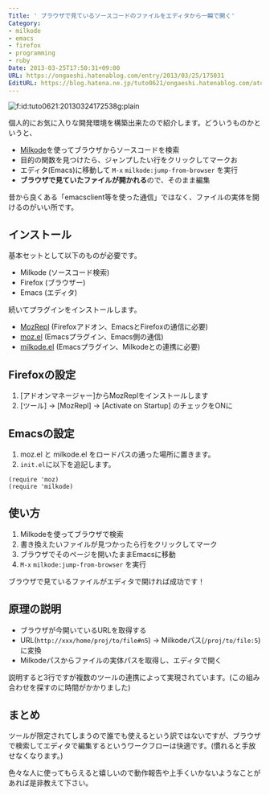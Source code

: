 ```yaml
---
Title: ' ブラウザで見ているソースコードのファイルをエディタから一瞬で開く'
Category:
- milkode
- emacs
- firefox
- programming
- ruby
Date: 2013-03-25T17:50:31+09:00
URL: https://ongaeshi.hatenablog.com/entry/2013/03/25/175031
EditURL: https://blog.hatena.ne.jp/tuto0621/ongaeshi.hatenablog.com/atom/entry/6435988827676373026
---
```


<img src="http://cdn-ak.f.st-hatena.com/images/fotolife/t/tuto0621/20130324/20130324172538_original.gif" alt="f:id:tuto0621:20130324172538g:plain" title="f:id:tuto0621:20130324172538g:plain" class="hatena-fotolife" itemprop="image">


個人的にお気に入りな開発環境を構築出来たので紹介します。どういうものかというと、

- [Milkode](http://milkode.ongaeshi.me/wiki/%E3%83%A1%E3%82%A4%E3%83%B3%E3%83%9A%E3%83%BC%E3%82%B8)を使ってブラウザからソースコードを検索
- 目的の関数を見つけたら、ジャンプしたい行をクリックしてマークお
- エディタ(Emacs)に移動して `M-x` `milkode:jump-from-browser` を実行
- **ブラウザで見ていたファイルが開かれる**ので、そのまま編集

昔から良くある「emacsclient等を使った通信」ではなく、ファイルの実体を開けるのがいい所です。

## インストール
基本セットとして以下のものが必要です。

- Milkode (ソースコード検索)
- Firefox (ブラウザー)
- Emacs (エディタ)

続いてプラグインをインストールします。

- [MozRepl](https://addons.mozilla.org/ja/firefox/addon/mozrepl/) (Firefoxアドオン、EmacsとFirefoxの通信に必要)
- [moz.el](https://github.com/bard/mozrepl/blob/master/chrome/content/moz.el) (Emacsプラグイン、Emacs側の通信)
- [milkode.el](https://github.com/ongaeshi/emacs-milkode) (Emacsプラグイン、Milkodeとの連携に必要)

## Firefoxの設定

1. [アドオンマネージャー]からMozReplをインストールします
1. [ツール] → [MozRepl] -> [Activate on Startup] のチェックをONに

## Emacsの設定

1. moz.el と milkode.el をロードパスの通った場所に置きます。
1. `init.el`に以下を追記します。

```
(require 'moz)
(require 'milkode)
```

## 使い方
1. Milkodeを使ってブラウザで検索
1. 書き換えたいファイルが見つかったら行をクリックしてマーク
1. ブラウザでそのページを開いたままEmacsに移動
1. `M-x` `milkode:jump-from-browser` を実行

ブラウザで見ているファイルがエディタで開ければ成功です！

## 原理の説明
- ブラウザが今開いているURLを取得する
- URL(`http://xxx/home/proj/to/file#n5`) → Milkodeパス(`/proj/to/file:5`)に変換
- Milkodeパスからファイルの実体パスを取得し、エディタで開く

説明すると3行ですが複数のツールの連携によって実現されています。(この組み合わせを探すのに時間がかかりました)

## まとめ

ツールが限定されてしまうので誰でも使えるという訳ではないですが、ブラウザで検索してエディタで編集するというワークフローは快適です。(慣れると手放せなくなります。)

色々な人に使ってもらえると嬉しいので動作報告や上手くいかないようなことがあれば是非教えて下さい。

